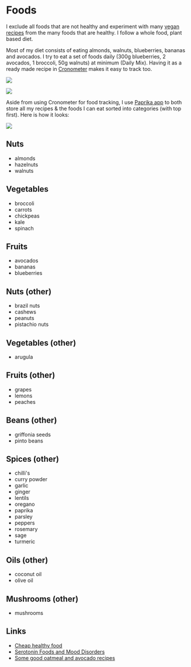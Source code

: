 # Foods

I exclude all foods that are not healthy and experiment with many [vegan recipes](https://github.com/nikitavoloboev/vegan-recipes/#readme) from the many foods that are healthy. I follow a whole food, plant based diet.

Most of my diet consists of eating almonds, walnuts, blueberries, bananas and avocados. I try to eat a set of foods daily (300g blueberries, 2 avocados, 1 broccoli, 50g walnuts) at minimum (Daily Mix). Having it as a ready made recipe in [Cronometer](https://cronometer.com) makes it easy to track too.

![](https://i.imgur.com/DGk1RP4.jpg)

![](https://i.imgur.com/NvgyiIE.jpg)

Aside from using Cronometer for food tracking, I use [Paprika app](https://www.paprikaapp.com/) to both store all my recipes & the foods I can eat sorted into categories (with top first). Here is how it looks:

![](https://i.imgur.com/a9lMUh7.png)

## Nuts

- almonds
- hazelnuts
- walnuts

## Vegetables

- broccoli
- carrots
- chickpeas
- kale
- spinach

## Fruits

- avocados
- bananas
- blueberries

## Nuts (other)

- brazil nuts
- cashews
- peanuts
- pistachio nuts

## Vegetables (other)

- arugula

## Fruits (other)

- grapes
- lemons
- peaches

## Beans (other)

- griffonia seeds
- pinto beans

## Spices (other)

- chilli's
- curry powder
- garlic
- ginger
- lentils
- oregano
- paprika
- parsley
- peppers
- rosemary
- sage
- turmeric

## Oils (other)

- coconut oil
- olive oil

## Mushrooms (other)

- mushrooms

## Links

- [Cheap healthy food](https://www.nomeatathlete.com/cheap-healthy-food/)
- [Serotonin Foods and Mood Disorders](https://bebrainfit.com/serotonin-foods-mood-brain/)
- [Some good oatmeal and avocado recipes](https://www.reddit.com/r/HealthyFood/comments/8ytyqi/food_for_the_brain_with_a_budget/)
